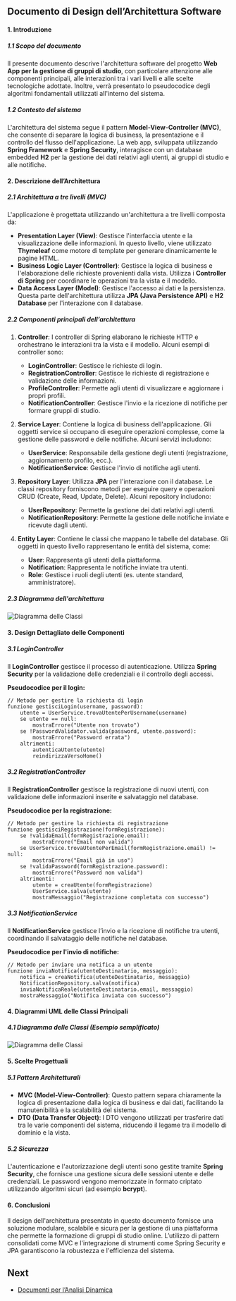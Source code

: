 ## Documento di Design dell’Architettura Software

#### 1. Introduzione

##### 1.1 Scopo del documento
Il presente documento descrive l'architettura software del progetto **Web App per la gestione di gruppi di studio**, con particolare attenzione alle componenti principali, alle interazioni tra i vari livelli e alle scelte tecnologiche adottate. Inoltre, verrà presentato lo pseudocodice degli algoritmi fondamentali utilizzati all'interno del sistema.

##### 1.2 Contesto del sistema
L'architettura del sistema segue il pattern **Model-View-Controller (MVC)**, che consente di separare la logica di business, la presentazione e il controllo del flusso dell'applicazione. La web app, sviluppata utilizzando **Spring Framework** e **Spring Security**, interagisce con un database embedded **H2** per la gestione dei dati relativi agli utenti, ai gruppi di studio e alle notifiche.

#### 2. Descrizione dell’Architettura

##### 2.1 Architettura a tre livelli (MVC)

L'applicazione è progettata utilizzando un'architettura a tre livelli composta da:
- **Presentation Layer (View)**: Gestisce l'interfaccia utente e la visualizzazione delle informazioni. In questo livello, viene utilizzato **Thymeleaf** come motore di template per generare dinamicamente le pagine HTML.
- **Business Logic Layer (Controller)**: Gestisce la logica di business e l'elaborazione delle richieste provenienti dalla vista. Utilizza i **Controller di Spring** per coordinare le operazioni tra la vista e il modello.
- **Data Access Layer (Model)**: Gestisce l'accesso ai dati e la persistenza. Questa parte dell'architettura utilizza **JPA (Java Persistence API)** e **H2 Database** per l'interazione con il database.

##### 2.2 Componenti principali dell’architettura

1. **Controller**: I controller di Spring elaborano le richieste HTTP e orchestrano le interazioni tra la vista e il modello. Alcuni esempi di controller sono:
    - **LoginController**: Gestisce le richieste di login.
    - **RegistrationController**: Gestisce le richieste di registrazione e validazione delle informazioni.
    - **ProfileController**: Permette agli utenti di visualizzare e aggiornare i propri profili.
    - **NotificationController**: Gestisce l'invio e la ricezione di notifiche per formare gruppi di studio.

2. **Service Layer**: Contiene la logica di business dell'applicazione. Gli oggetti service si occupano di eseguire operazioni complesse, come la gestione delle password e delle notifiche. Alcuni servizi includono:
    - **UserService**: Responsabile della gestione degli utenti (registrazione, aggiornamento profilo, ecc.).
    - **NotificationService**: Gestisce l'invio di notifiche agli utenti.

3. **Repository Layer**: Utilizza **JPA** per l'interazione con il database. Le classi repository forniscono metodi per eseguire query e operazioni CRUD (Create, Read, Update, Delete). Alcuni repository includono:
    - **UserRepository**: Permette la gestione dei dati relativi agli utenti.
    - **NotificationRepository**: Permette la gestione delle notifiche inviate e ricevute dagli utenti.

4. **Entity Layer**: Contiene le classi che mappano le tabelle del database. Gli oggetti in questo livello rappresentano le entità del sistema, come:
    - **User**: Rappresenta gli utenti della piattaforma.
    - **Notification**: Rappresenta le notifiche inviate tra utenti.
    - **Role**: Gestisce i ruoli degli utenti (es. utente standard, amministratore).

##### 2.3 Diagramma dell'architettura

![Diagramma delle Classi](https://www.planttext.com/api/plantuml/png/ZPC_JyCm4CLtVufJzowC3AZyapfKg2I51J4SxZLOE7OuEq24-ExObeZi9Y0swvtVxzdFyifvPD-tMhWNPJfaR47QjhE6ZA_ze0cOf4VJQ19YdC1Yo-J20hso1ZOu42_WKm0yx9w7bZJX0NRKTXezkSUernqhqy2bDPwjriH1_YgG5xrJXfo3ZMsKBA1tZhWcVbEI4kp6UdLGCgMFUacxGezmBcK27g4gwgnJtl8meUMZAV097HMqzGdyw6d_xFLXkJoRBG1EuLxHErHazXIdOdPNikSL15z5hpqv3rksyOf_U-Vg2enSXZMQlKwO8cdCpee9rgX0Lh6OpvYabvJY00NjE361yhA3-xOd7k3wWsGV0UBNeF-OnIgyGVm7tm00)


#### 3. Design Dettagliato delle Componenti

##### 3.1 LoginController
Il **LoginController** gestisce il processo di autenticazione. Utilizza **Spring Security** per la validazione delle credenziali e il controllo degli accessi.

**Pseudocodice per il login:**
```plaintext
// Metodo per gestire la richiesta di login
funzione gestisciLogin(username, password):
    utente = UserService.trovaUtentePerUsername(username)
    se utente == null:
        mostraErrore("Utente non trovato")
    se !PasswordValidator.valida(password, utente.password):
        mostraErrore("Password errata")
    altrimenti:
        autenticaUtente(utente)
        reindirizzaVersoHome()
```

##### 3.2 RegistrationController
Il **RegistrationController** gestisce la registrazione di nuovi utenti, con validazione delle informazioni inserite e salvataggio nel database.

**Pseudocodice per la registrazione:**
```plaintext
// Metodo per gestire la richiesta di registrazione
funzione gestisciRegistrazione(formRegistrazione):
    se !validaEmail(formRegistrazione.email):
        mostraErrore("Email non valida")
    se UserService.trovaUtentePerEmail(formRegistrazione.email) != null:
        mostraErrore("Email già in uso")
    se !validaPassword(formRegistrazione.password):
        mostraErrore("Password non valida")
    altrimenti:
        utente = creaUtente(formRegistrazione)
        UserService.salva(utente)
        mostraMessaggio("Registrazione completata con successo")
```

##### 3.3 NotificationService
Il **NotificationService** gestisce l’invio e la ricezione di notifiche tra utenti, coordinando il salvataggio delle notifiche nel database.

**Pseudocodice per l'invio di notifiche:**
```plaintext
// Metodo per inviare una notifica a un utente
funzione inviaNotifica(utenteDestinatario, messaggio):
    notifica = creaNotifica(utenteDestinatario, messaggio)
    NotificationRepository.salva(notifica)
    inviaNotificaReale(utenteDestinatario.email, messaggio)
    mostraMessaggio("Notifica inviata con successo")
```

#### 4. Diagrammi UML delle Classi Principali

##### 4.1 Diagramma delle Classi (Esempio semplificato)

![Diagramma delle Classi](https://www.planttext.com/api/plantuml/png/TL3B2i903BplLomzATA3Lm_IWqVneFW1eOqbi0_Pf8A8_sww2cwnNfRip6GoISC2IGRlJEk0sPuPatqOQ_Snz9OwhKwIIEj1cG0UlmXw86UUvjDwY48NQa4eXdaBZypGznGLoeC6mI2uGnOAe46KKRjCrVKsQuvuZKmIqzrkRBMkp6JCg2g17tMnLi6DwLQMmTrWyGwYpt9-bJzjanYX-6IR1aCt7lK5)

#### 5. Scelte Progettuali

##### 5.1 Pattern Architetturali
- **MVC (Model-View-Controller)**: Questo pattern separa chiaramente la logica di presentazione dalla logica di business e dai dati, facilitando la manutenibilità e la scalabilità del sistema.
- **DTO (Data Transfer Object)**: I DTO vengono utilizzati per trasferire dati tra le varie componenti del sistema, riducendo il legame tra il modello di dominio e la vista.

##### 5.2 Sicurezza
L'autenticazione e l'autorizzazione degli utenti sono gestite tramite **Spring Security**, che fornisce una gestione sicura delle sessioni utente e delle credenziali. Le password vengono memorizzate in formato criptato utilizzando algoritmi sicuri (ad esempio **bcrypt**).

#### 6. Conclusioni

Il design dell'architettura presentato in questo documento fornisce una soluzione modulare, scalabile e sicura per la gestione di una piattaforma che permette la formazione di gruppi di studio online. L’utilizzo di pattern consolidati come MVC e l'integrazione di strumenti come Spring Security e JPA garantiscono la robustezza e l'efficienza del sistema.

## Next

- [Documenti per l’Analisi Dinamica](https://github.com/arashabe/ums/blob/main/Documenti%20per%20l%E2%80%99Analisi%20Dinamica%20Junit.md)
